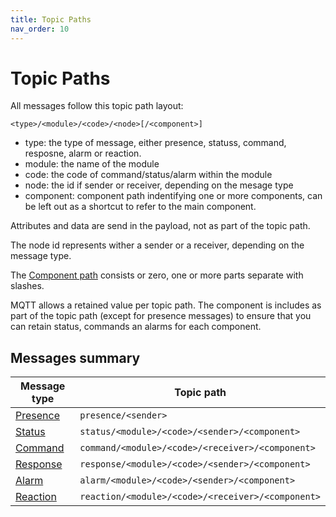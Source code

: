 ```yaml
---
title: Topic Paths
nav_order: 10
---
```


# Topic Paths
All messages follow this topic path layout:

```
<type>/<module>/<code>/<node>[/<component>]
```

- type: the type of message, either presence, statuss, command, resposne, alarm or reaction.
- module: the name of the module
- code: the code of command/status/alarm within the module
- node: the id if sender or receiver, depending on the mesage type
- component: component path indentifying one or more components, can be left out as a shortcut to refer to the main component.

Attributes and data are send in the payload, not as part of the topic path.

The node id represents wither a sender or a receiver, depending on the message type.

The [Component path](components.md) consists or zero, one or more parts separate with slashes.

MQTT allows a retained value per topic path. The component is includes as part of the topic path (except for presence messages) to ensure that you can retain status, commands an alarms for each component.

## Messages summary

| Message type | Topic path |
|-|-|
| [Presence](presence.md) | `presence/<sender>` |
| [Status](status.md) | `status/<module>/<code>/<sender>/<component>` |
| [Command](command.md) | `command/<module>/<code>/<receiver>/<component>` |
| [Response](response.md) | `response/<module>/<code>/<sender>/<component>` |
| [Alarm](alarm.md) | `alarm/<module>/<code>/<sender>/<component>` |
| [Reaction](reaction.md) | `reaction/<module>/<code>/<receiver>/<component>` |

